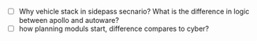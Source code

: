 - [ ] Why vehicle stack in sidepass secnario? What is the difference in logic between apollo and autoware?
- [ ] how planning moduls start, difference compares to cyber? 